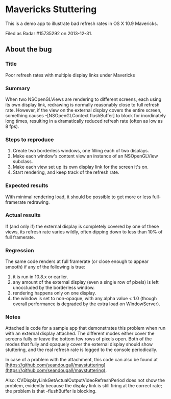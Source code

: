 Mavericks Stuttering
====================

This is a demo app to illustrate bad refresh rates in OS X 10.9 Mavericks.

Filed as Radar #15735292 on 2013-12-31.

## About the bug

### Title

Poor refresh rates with multiple display links under Mavericks

### Summary

When two NSOpenGLViews are rendering to different screens, each using its own display link, redrawing is normally reasonably close to full refresh rate. However, if the view on the external display covers the entire screen, something causes -[NSOpenGLContext flushBuffer] to block for inordinately long times, resulting in a dramatically reduced refresh rate (often as low as 8 fps).

### Steps to reproduce

1. Create two borderless windows, one filling each of two displays.
2. Make each window's content view an instance of an NSOpenGLView subclass.
3. Make each view set up its own display link for the screen it's on.
4. Start rendering, and keep track of the refresh rate.

### Expected results

With minimal rendering load, it should be possible to get more or less full-framerate redrawing.

### Actual results

If (and only if) the external display is completely covered by one of these views, its refresh rate varies wildly, often dipping down to less than 10% of full framerate. 

### Regression

The same code renders at full framerate (or close enough to appear smooth) if any of the following is true:

1. it is run in 10.8.x or earlier.
2. any amount of the external display (even a single row of pixels) is left unoccluded by the borderless window.
3. rendering happens only on one display.
4. the window is set to non-opaque, with any alpha value < 1.0 (though overall performance is degraded by the extra load on WindowServer).

### Notes

Attached is code for a sample app that demonstrates this problem when run with an external display attached. The different modes either cover the screens fully or leave the bottom few rows of pixels open. Both of the modes that fully and opaquely cover the external display should show stuttering, and the real refresh rate is logged to the console periodically.

In case of a problem with the attachment, this code can also be found at [https://github.com/seandougall/mavstuttering](https://github.com/seandougall/mavstuttering).

Also: CVDisplayLinkGetActualOutputVideoRefreshPeriod does not show the problem, evidently because the display link is still firing at the correct rate; the problem is that -flushBuffer is blocking.